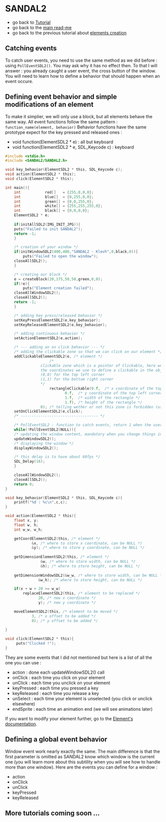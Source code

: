 # SANDAL2

* go back to [Tutorial](Tutorial.md)
* go back to the [main read-me](../README.md)
* go back to the previous tutorial about [elements creation](element.md)

## Catching events

To catch user events, you need to use the same method as we did before : using `PollEventSDL2()`.
You may ask why it has no effect then. To that I will answer : you already caught a user event, the cross button of the window.
You will need to learn how to define a behavior that should happen when an event occure.

## Defining event behavior and simple modifications of an element

To make it simplier, we will only use a block, but all elements behave the same way.
All event functions follow the same pattern :
`function_name(element, behavior)`
Behavior functions have the same prototype expect for the key pressed and released ones :
* void function(ElementSDL2 * e) : all but keyboard
* void function(ElementSDL2 * e, SDL_Keycode c) : keyboard

```c
#include <stdio.h>
#include <SANDAL2/SANDAL2.h>

void key_behavior(ElementSDL2 * this, SDL_Keycode c);
void action(ElementSDL2 * this);
void click(ElementSDL2 * this);

int main(){
    int           red[]   = {255,0,0,0};
    int           blue[]  = {0,255,0,0};
    int           green[] = {0,0,255,0};
    int           white[] = {255,255,255,0};
    int           black[] = {0,0,0,0};
    ElementSDL2 * e;
    
    if(initAllSDL2(IMG_INIT_JPG)){
	puts("Failed to init SANDAL2");
	return -1;
    }

    /* creation of your window */
    if(initWindowSDL2(400,400,"SANDAL2 - Klevh",0,black,0)){
        puts("Failed to open the window");
	closeAllSDL2();
    }

    /* creating our block */
    e = createBlock(20,175,50,50,green,0,0);
    if(!e){
        puts("Element creation failed");
	closeAllWindowSDL2();
	closeAllSDL2();
	return -1;
    }

    /* adding key press/released behavior */
    setKeyPressElementSDL2(e,key_behavior);
    setKeyReleasedElementSDL2(e,key_behavior);

    /* adding continuous behavior */
    setActionElementSDL2(e,action);

    /* --- adding an on click behavior --- */
    /* adding the clickable zone so that we can click on our element */
    addClickableElementSDL2(e, /* element */
    			    /*
				clickable zone which is a pointer of Clickable, here we use a rectangle clickable
				the coordinates we use to define a clickable in the object are :
				(0,0) for the top left corner
				(1,1) for the bottom right corner
			    */
    			    rectangleClickable(0.f,  /* x coordinate of the top left corner of the rectangle clickable zone */
					       0.f,  /* y coordinate of the top left corner of the rectangle clickable zone */
					       1.f,  /* width of the rectangle */
					       1.f), /* height of the rectangle */
			    0); /* telling wether or not this zone is forbidden (used to add unclickable holes in a clickable zone) */
    setOnClickElementSDL2(e,click);
    /* ----------------------------------- */

    /* PollEventSDL2 : function to catch events, return 1 when the user clicked on the cross to close the window, we will speak about it later */
    while(!PollEventSDL2(NULL)){ 
	/* updating the window content, mandatory when you change things in your window while running */
	updateWindowSDL2();
	/* displaying the window */
	displayWindowSDL2();

	/* this delay is to have about 60fps */
	SDL_Delay(16);
    }

    closeAllWindowSDL2();
    closeAllSDL2();
    return 0;
}

void key_behavior(ElementSDL2 * this, SDL_Keycode c){
    printf("%d : %c\n",c,c);
}

void action(ElementSDL2 * this){
    float x, y;
    float w, h;
    int w_w, w_h;

    getCoordElementSDL2(this, /* element */
			&x, /* where to store x coordinate, can be NULL */
			&y); /* where to store y coordinate, can be NULL */
			
    getDimensionElementSDL2(this, /* element */
			    &w, /* where to store width, can be NULL */
			    &h); /* where to store height, can be NULL */
			    
    getDimensionWindowSDL2(&w_w, /* where to store width, can be NULL */
			   &w_h); /* where to store height, can be NULL */

    if(x + w + 20 >= w_w)
        replaceElementSDL2(this, /* element to be replaced */
			   20, /* new x coordinate */
			   y); /* new y coordinate */

    moveElementSDL2(this, /* element to be moved */
		    3, /* x offset to be added */
		    0); /* y offset to be added */
	
}

void click(ElementSDL2 * this){
     puts("Clicked !");
}
```
They are some events that I did not mentioned but here is a list of all the one you can use :
* action : done each updateWindowSDL2() call
* onClick : each time you click on your element
* unClick : each time you unclick on your element
* keyPressed : each time you pressed a key
* keyReleased : each time you release a key
* unSelect : each time your element is unselected (you click or unclick elsewhere)
* endSprite : each time an animation end (we will see animations later)


If you want to modify your element further, go to the [Element's documentation](https://klevh.github.io/SANDAL2_Documentation/ElementSDL2_8h.html).

## Defining a global event behavior

Window event work nearly exactly the same. The main difference is that the first parameter is omitted as SANDAL2 know which window is the current one (you will learn more about this subtility when you will see how to handle more than one window).
Here are the events you can define for a window :
* action
* onClick
* unClick
* keyPressed
* keyReleased

## More tutorials coming soon ...